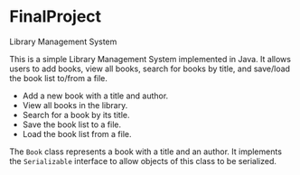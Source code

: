 # FinalProject
Library Management System

This is a simple Library Management System implemented in Java. It allows users to add books, view all books, search for books by title, and save/load the book list to/from a file.


- Add a new book with a title and author.
- View all books in the library.
- Search for a book by its title.
- Save the book list to a file.
- Load the book list from a file.

The `Book` class represents a book with a title and an author. It implements the `Serializable` interface to allow objects of this class to be serialized.



